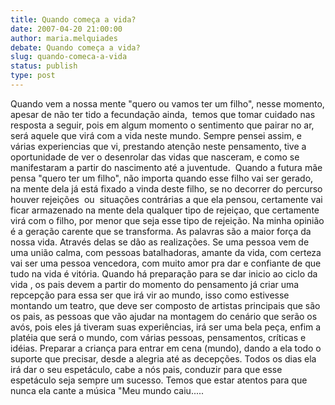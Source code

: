 ```yaml
---
title: Quando começa a vida?
date: 2007-04-20 21:00:00
author: maria.melquiades
debate: Quando começa a vida?
slug: quando-comeca-a-vida
status: publish 
type: post
---
```


Quando vem a nossa mente "quero ou vamos ter um filho", nesse momento, apesar de não ter tido a fecundação ainda,  temos que tomar cuidado nas resposta a seguir, pois em algum momento o sentimento que pairar no ar, será aquele que virá com a vida neste mundo. Sempre pensei assim, e várias experiencias que vi, prestando atenção neste pensamento, tive a oportunidade de ver o desenrolar das vidas que nasceram, e como se manifestaram a partir do nascimento até a juventude.  Quando a futura mãe pensa "quero ter um filho", não importa quando esse filho vai ser gerado,  na mente dela já está fixado a vinda deste filho, se no decorrer do percurso houver rejeições  ou  situações contrárias a que ela pensou, certamente vai ficar armazenado na mente dela qualquer tipo de rejeiçao, que certamente virá com o filho, por menor que seja esse tipo de rejeição. Na minha opinião é a geração carente que se transforma. As palavras são a maior força da nossa vida. Através delas se dão as realizações. Se uma pessoa vem de uma união calma, com pessoas batalhadoras, amante da vida, com certeza vai ser uma pessoa vencedora, com muito amor pra dar e confiante de que tudo na vida é vitória. Quando há preparação para se dar inicio ao ciclo da vida , os pais devem a partir do momento do pensamento já criar uma repcepção para essa ser que irá vir ao mundo, isso como estivesse montando um teatro, que deve ser composto de artistas principais que são os pais, as pessoas que vão ajudar na montagem do cenário que serão os avós, pois eles já tiveram suas experiências, irá ser uma bela peça, enfim a platéia que será o mundo, com várias pessoas, pensamentos, críticas e idéias. Preparar a criança para entrar em cena (mundo), dando a ela todo o suporte que precisar, desde a alegria até as decepções. Todos os dias ela irá dar o seu espetáculo, cabe a nós pais, conduzir para que esse espetáculo seja sempre um sucesso. Temos que estar atentos para que nunca ela cante a música "Meu mundo caiu.....

